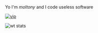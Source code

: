 Yo I'm *moltony* and I code useless software

[![yip](https://iammoltony.github.io/cert/moltony_certified.jpg)](https://iammoltony.github.io)

![wt stats](https://github-readme-stats.vercel.app/api/wakatime?username=moltony\&layout=compact)
